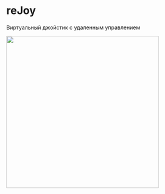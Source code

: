 # reJoy
Виртуальный джойстик с удаленным управлением

<img src="https://raw.githubusercontent.com/kotleni/rejoy/main/image.jpg" width="400"></img>